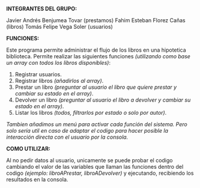 **INTEGRANTES DEL GRUPO:**

Javier Andrés Benjumea Tovar (prestamos)
Fahim Esteban Florez Cañas (libros)
Tomás Felipe Vega Soler (usuarios)

**FUNCIONES:**

Este programa permite administrar el flujo de los libros en una hipotetica biblioteca. 
Permite realizar las siguientes funciones _(utilizando como base un array con todos los libros disponibles)_:

1. Registrar usuarios.
2. Registrar libros _(añadirlos al array)_.
3. Prestar un libro _(preguntar al usuario el libro que quiere prestar y cambiar su estado en el array)_.
4. Devolver un libro _(preguntar al usuario el libro a devolver y cambiar su estado en el array)_.
5. Listar los libros _(todos, filtrarlos por estado o solo por autor)_.

*Tambien añadimos un menú para activar cada función del sistema. Pero solo sería util en caso de adaptar el codigo para hacer posible la interacción directa con el usuario por la consola.*

**COMO UTILIZAR:**

Al no pedir datos al usuario, unicamente se puede probar el codigo cambiando el valor de las variables que llaman las funciones dentro del codigo _(ejemplo: libroAPrestar, libroADevolver)_ y ejecutando, recibiendo los resultados en la consola.